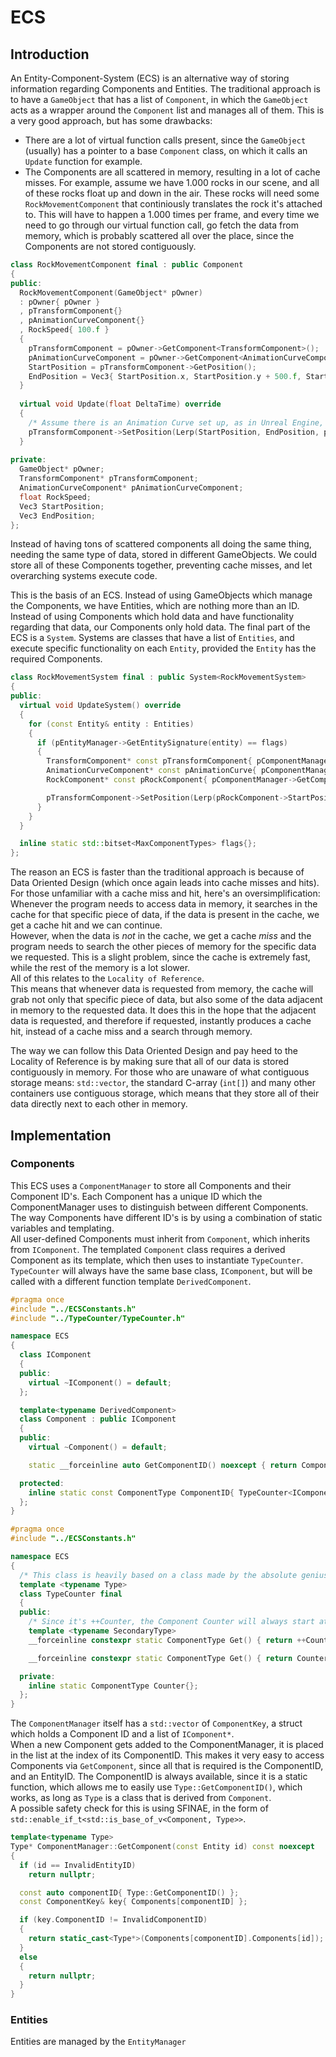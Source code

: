 # ECS

## Introduction
An Entity-Component-System (ECS) is an alternative way of storing information regarding Components and Entities.
The traditional approach is to have a `GameObject` that has a list of `Component`, in which the `GameObject` acts as a wrapper around the `Component` list and manages all of them. This is a very good approach, but has some drawbacks:
- There are a lot of virtual function calls present, since the `GameObject` (usually) has a pointer to a base `Component` class, on which it calls an `Update` function for example.
- The Components are all scattered in memory, resulting in a lot of cache misses. For example, assume we have 1.000 rocks in our scene, and all of these rocks float up and down in the air. These rocks will need some `RockMovementComponent` that continiously translates the rock it's attached to. This will have to happen a 1.000 times per frame, and every time we need to go through our virtual function call, go fetch the data from memory, which is probably scattered all over the place, since the Components are not stored contiguously.

```cpp
class RockMovementComponent final : public Component
{
public:
  RockMovementComponent(GameObject* pOwner)
  : pOwner{ pOwner }
  , pTransformComponent{}
  , pAnimationCurveComponent{}
  , RockSpeed{ 100.f }
  {
    pTransformComponent = pOwner->GetComponent<TransformComponent>();
    pAnimationCurveComponent = pOwner->GetComponent<AnimationCurveComponent>();
    StartPosition = pTransformComponent->GetPosition();
    EndPosition = Vec3{ StartPosition.x, StartPosition.y + 500.f, StartPosition.z };
  }
  
  virtual void Update(float DeltaTime) override
  {
    /* Assume there is an Animation Curve set up, as in Unreal Engine, that ranges from 0 -> 1 -> 0 */
    pTransformComponent->SetPosition(Lerp(StartPosition, EndPosition, pAnimationCurveComponent->GetFloatValue()));
  }
  
private:
  GameObject* pOwner;
  TransformComponent* pTransformComponent;
  AnimationCurveComponent* pAnimationCurveComponent;
  float RockSpeed;
  Vec3 StartPosition;
  Vec3 EndPosition;
};
```

Instead of having tons of scattered components all doing the same thing, needing the same type of data, stored in different GameObjects. We could store all of these Components together, preventing cache misses, and let overarching systems execute code.

This is the basis of an ECS.
Instead of using GameObjects which manage the Components, we have Entities, which are nothing more than an ID.
Instead of using Components which hold data and have functionality regarding that data, our Components only hold data.
The final part of the ECS is a `System`. Systems are classes that have a list of `Entities`, and execute specific functionality on each `Entity`, provided the `Entity` has the required Components.

```cpp
class RockMovementSystem final : public System<RockMovementSystem>
{
public:
  virtual void UpdateSystem() override
  {
    for (const Entity& entity : Entities)
    {
      if (pEntityManager->GetEntitySignature(entity) == flags)
      {
        TransformComponent* const pTransformComponent{ pComponentManager->GetComponent<TransformComponent>(entity) };
        AnimationCurveComponent* const pAnimationCurve{ pComponentManager->GetComponent<AnimationCurveComponent>(entity);
        RockComponent* const pRockComponent{ pComponentManager->GetComponent<RockComponent>(entity) };

        pTransformComponent->SetPosition(Lerp(pRockComponent->StartPosition, pRockComponent->EndPosition, pAnimationCurveComponent->GetFloatValue()));
      }
    }
  }

  inline static std::bitset<MaxComponentTypes> flags{};
};
```

The reason an ECS is faster than the traditional approach is because of Data Oriented Design (which once again leads into cache misses and hits).
For those unfamiliar with a cache miss and hit, here's an oversimplification: <br>
Whenever the program needs to access data in memory, it searches in the cache for that specific piece of data, if the data is present in the cache, we get a cache hit and we can continue. <br>
However, when the data is *not* in the cache, we get a cache *miss* and the program needs to search the other pieces of memory for the specific data we requested.
This is a slight problem, since the cache is extremely fast, while the rest of the memory is a lot slower.<br>
All of this relates to the `Locality of Reference`.<br>
This means that whenever data is requested from memory, the cache will grab not only that specific piece of data, but also some of the data adjacent in memory to the requested data. It does this in the hope that the adjacent data is requested, and therefore if requested, instantly produces a cache hit, instead of a cache miss and a search through memory.

The way we can follow this Data Oriented Design and pay heed to the Locality of Reference is by making sure that all of our data is stored contiguously in memory.
For those who are unaware of what contiguous storage means: `std::vector`, the standard C-array (`int[]`) and many other containers use contiguous storage, which means that they store all of their data directly next to each other in memory.

## Implementation

### Components

This ECS uses a `ComponentManager` to store all Components and their Component ID's. Each Component has a unique ID which the ComponentManager uses to distinguish between different Components. <br>
The way Components have different ID's is by using a combination of static variables and templating. <br>
All user-defined Components must inherit from `Component`, which inherits from `IComponent`. The templated `Component` class requires a derived Component as its template, which then uses to instantiate `TypeCounter`. `TypeCounter` will always have the same base class, `IComponent`, but will be called with a different function template `DerivedComponent`.

```cpp
#pragma once
#include "../ECSConstants.h"
#include "../TypeCounter/TypeCounter.h"

namespace ECS
{
  class IComponent
  {
  public:
    virtual ~IComponent() = default;
  };

  template<typename DerivedComponent>
  class Component : public IComponent
  {
  public:
    virtual ~Component() = default;

    static __forceinline auto GetComponentID() noexcept { return ComponentID; }

  protected:
    inline static const ComponentType ComponentID{ TypeCounter<IComponent>::Get<DerivedComponent>() };
  };
}
```

```cpp
#pragma once
#include "../ECSConstants.h"

namespace ECS
{
  /* This class is heavily based on a class made by the absolute genius Arne Van Kerschaver */
  template <typename Type>
  class TypeCounter final
  {
  public:
    /* Since it's ++Counter, the Component Counter will always start at 1, can be easily changed, but who cares */
    template <typename SecondaryType>
    __forceinline constexpr static ComponentType Get() { return ++Counter; }

    __forceinline constexpr static ComponentType Get() { return Counter; }

  private:
    inline static ComponentType Counter{};
  };
}
```

The `ComponentManager` itself has a `std::vector` of `ComponentKey`, a struct which holds a Component ID and a list of `IComponent*`. <br>
When a new Component gets added to the ComponentManager, it is placed in the list at the index of its ComponentID. This makes it very easy to access Components via `GetComponent`, since all that is required is the ComponentID, and an EntityID. The ComponentID is always available, since it is a static function, which allows me to easily use `Type::GetComponentID()`, which works, as long as `Type` is a class that is derived from `Component`.<br>
A possible safety check for this is using SFINAE, in the form of `std::enable_if_t<std::is_base_of_v<Component, Type>>`.

```cpp
template<typename Type>
Type* ComponentManager::GetComponent(const Entity id) const noexcept
{
  if (id == InvalidEntityID)
    return nullptr;

  const auto componentID{ Type::GetComponentID() };
  const ComponentKey& key{ Components[componentID] };

  if (key.ComponentID != InvalidComponentID)
  {
    return static_cast<Type*>(Components[componentID].Components[id]);
  }
  else
  {
    return nullptr;
  }
}
  ```

### Entities

Entities are managed by the `EntityManager`
